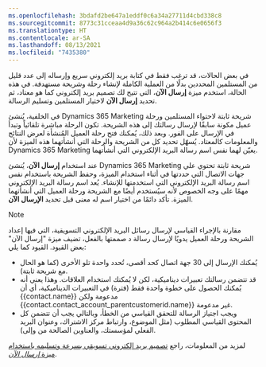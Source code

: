 ```yaml
---
ms.openlocfilehash: 3bdafd2be647a1eddf0c6a34a27711d4cbd338c8
ms.sourcegitcommit: 8773c31cceaa4d9a36c62c964a2b414c6e0656f3
ms.translationtype: HT
ms.contentlocale: ar-SA
ms.lasthandoff: 08/13/2021
ms.locfileid: "7435380"
---
```

في بعض الحالات، قد ترغب فقط في كتابة بريد إلكتروني سريع وإرساله إلى عدد قليل من المستلمين المحددين بدلًا من العملية الكاملة لإنشاء رحلة وشريحة مستهدفة. في هذه الحالة، استخدم ميزة **إرسال الآن**، التي تتيح لك تصميم بريد إلكتروني كما هو معتاد، ثم تحديد **إرسال الآن** لاختيار المستلمين وتسليم الرسالة.

في الخلفية، يُنشئ Dynamics 365 Marketing شريحة ثابتة لاحتواء المستلمين ورحلة عميل مكونة سابقًا لإرسال رسالتك إلى هذه الشريحة. تكون الرحلة مباشرة تلقائياً وتبدأ في الإرسال على الفور. وبعد ذلك، يُمكنك فتح رحلة العميل المُنشأة لعرض النتائج والمعلومات كالمعتاد. يُسهّل تحديد كل من الشريحة والرحلة التي أنشأتهما هذه الميزة لأن Dynamics 365 Marketing يعيّن لهما نفس اسم رسالة البريد الإلكتروني التي أنشأتهما.

عند استخدام **إرسال الآن**، يُنشئ Dynamics 365 Marketing شريحة ثابتة تحتوي علي جهات الاتصال التي حددتها في أثناء استخدام الميزة، وحفظ الشريحة باستخدام نفس اسم رسالة البريد الإلكتروني التي استخدمتها للإنشاء. يُعد اسم رسالة البريد الإلكتروني مهمًا على وجه الخصوص لأنه سيُستخدم أيضًا مع الشريحة ورحلة العميل التي أنشأتهما الميزة. تأكد دائمًا من اختيار اسم له معنى قبل تحديد **الإرسال الآن**.

> [!Note] 
> مقارنة بالإجراء القياسي لإرسال رسائل البريد الإلكتروني التسويقية، التي فيها إعداد الشريحة ورحلة العميل يدويًا لإرسال رسالة د صممتها بالفعل، تضيف ميزة "إرسال الآن" بعض القيود. القيود كما يلي:
>   -   يُمكنك الإرسال إلى 30 جهة اتصال كحد أقصى، تُحدد واحدة تلو الأخرى (كما هو الحال مع شريحة ثابتة).
>   -   قد تتضمن رسالتك تعبيرات ديناميكية، لكن لا يُمكنك استخدام العلاقات. وهذا يعني أنه يُمكنك الحصول على خطوة واحدة فقط (فترة) في التعبيرات الديناميكية، أي أن {{contact.name}} مدعومة ولكن {{contact.contact_account_parentcustomerid.name}} غير مدعومة.
>   -   ويجب اجتياز الرسالة للتحقق القياسي من الخطأ، وبالتالي يجب أن تتضمن كل المحتوى القياسي المطلوب (مثل الموضوع، وارتباط مركز الاشتراك، وعنوان البريد الفعلي لمؤسستك، والعناوين الصالحة من وإلى).

لمزيد من المعلومات، راجع [تصميم بريد إلكتروني تسويقي بسرعة وتسليمه باستخدام ميزة *إرسال الآن*](/dynamics365/marketing/email-send-now?azure-portal=true).

